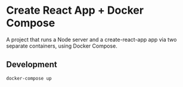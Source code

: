 # Create React App + Docker Compose

A project that runs a Node server and a create-react-app app via two separate containers, using Docker Compose.

## Development

```
docker-compose up
```
